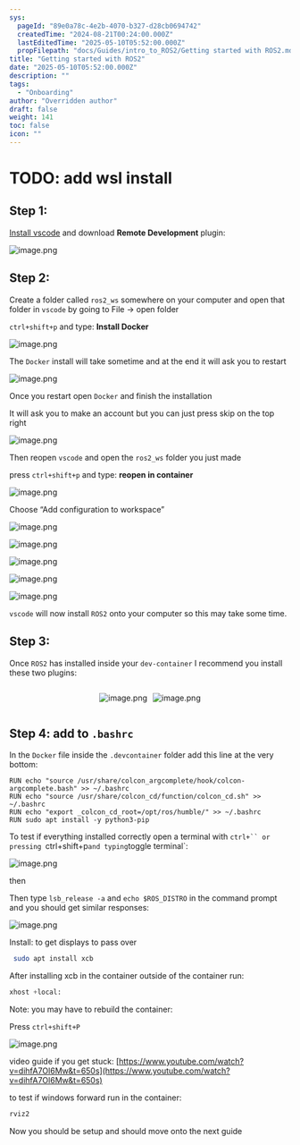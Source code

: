 ```yaml
---
sys:
  pageId: "89e0a78c-4e2b-4070-b327-d28cb0694742"
  createdTime: "2024-08-21T00:24:00.000Z"
  lastEditedTime: "2025-05-10T05:52:00.000Z"
  propFilepath: "docs/Guides/intro_to_ROS2/Getting started with ROS2.md"
title: "Getting started with ROS2"
date: "2025-05-10T05:52:00.000Z"
description: ""
tags:
  - "Onboarding"
author: "Overridden author"
draft: false
weight: 141
toc: false
icon: ""
---
```


# TODO: add wsl install

## Step 1:

[Install vscode](https://code.visualstudio.com/download) and download **Remote Development** plugin:

![image.png](https://prod-files-secure.s3.us-west-2.amazonaws.com/d518164a-d88e-44d1-a4ee-3adb3bd8bce0/efb52993-1881-4a40-b95e-6f020334f022/image.png?X-Amz-Algorithm=AWS4-HMAC-SHA256&X-Amz-Content-Sha256=UNSIGNED-PAYLOAD&X-Amz-Credential=ASIAZI2LB466ST2KZWES%2F20250601%2Fus-west-2%2Fs3%2Faws4_request&X-Amz-Date=20250601T005335Z&X-Amz-Expires=3600&X-Amz-Security-Token=IQoJb3JpZ2luX2VjEPz%2F%2F%2F%2F%2F%2F%2F%2F%2F%2FwEaCXVzLXdlc3QtMiJHMEUCIQCeT5fr16zFG5GXjarakYddn%2BguPdilnRlOsNqZoMbmVAIgZGHYOw8iNO24tNerxySJL4yLdlLpzUCk6x6e64uonEoqiAQIxf%2F%2F%2F%2F%2F%2F%2F%2F%2F%2FARAAGgw2Mzc0MjMxODM4MDUiDL31XJyj2CSnbc1ZNyrcAyw9rvGO8lPbUxyMZ%2Bxk4Wg2AQ6d08cJganGIglwiCtJJRhl4jItCKhA6%2F8xynZQqy1AISKudW46pNls2jkfnEmTcbx%2BwN9cANOgxWfkR4K8Fpd%2B3PqkuygyLHASTJZ13kqQgm09Or%2FCP4Fx1vxLUYR6T2y3c4FYNYM0ZXJc5cglt6zzP1EBN3KEAZ4ZQnPw4ANKuAF6hp4g3loZU7unGdGeDNtb33X57RBQmUwFFjEs5bCSKwMJOMvArI1sq7pgvlOwHitayEk5qE1LooAmb6%2F7dk7Ldj5AHsGrdr%2BaNlVOK6s5GXaIxxz76QO5W7Mqf8SIRQ8WQf15aKXHLjSuT9d3jDfoAL%2FT9uc470RF5w8C%2BiNwCjkR76ZiJ2mbBEAzbBxpsEB34boJ0Uv%2BesHoTpluk8VSJlVMdcuzILCoc5zxabJTeABLP4cE4FILOutKaFrtzlkfZ5TQWyjmXwz%2Bchls%2FMpjDqEmHbFdrWK92a5PRBwm4xeAgTrPsTbhlk6ePiZhqK8VaeeVAalyoj%2FbWeuKhjinbH4Bbx2mcl7hQrhByvIYa29Bx4%2BSWaPpqHOM9lLL%2FPngCatYiEvHCZqd2ORy%2F94VSZ5x%2Fg35z1ZmSLmLfCKLIkXyuCGPrhf1MJu77cEGOqUB4wUDVzC2YEfzJrSR3%2BJtWJayDJBAIw1uOqDnT6jq2%2BY%2BVKg1N7PoxEZYBXqLDMxiNBizcr1zZtISm7Y2TFWuypcWkZL3%2BujdlVeMBW2LpKuvGJU754Swfsjk%2FyEaq7vnWfqTMSTawJl7NRnH7yo45wnsLRyOnJiix54VQcZjYkJGPY3iQmbKreg9F1HDliGr2xhuj4YZ1LMepzhMdHOL9Egome0P&X-Amz-Signature=4d54dcf096eb2a06cb5f98d5618d804519cba13c803d09792e0bedcaab4b30e7&X-Amz-SignedHeaders=host&x-id=GetObject)

## Step 2:

Create a folder called `ros2_ws` somewhere on your computer and open that folder in `vscode` by going to File → open folder 

`ctrl+shift+p` and type: **Install Docker**

![image.png](https://prod-files-secure.s3.us-west-2.amazonaws.com/d518164a-d88e-44d1-a4ee-3adb3bd8bce0/2269dc0e-1cd5-47ff-bceb-c04ad9b2eab0/image.png?X-Amz-Algorithm=AWS4-HMAC-SHA256&X-Amz-Content-Sha256=UNSIGNED-PAYLOAD&X-Amz-Credential=ASIAZI2LB466ST2KZWES%2F20250601%2Fus-west-2%2Fs3%2Faws4_request&X-Amz-Date=20250601T005335Z&X-Amz-Expires=3600&X-Amz-Security-Token=IQoJb3JpZ2luX2VjEPz%2F%2F%2F%2F%2F%2F%2F%2F%2F%2FwEaCXVzLXdlc3QtMiJHMEUCIQCeT5fr16zFG5GXjarakYddn%2BguPdilnRlOsNqZoMbmVAIgZGHYOw8iNO24tNerxySJL4yLdlLpzUCk6x6e64uonEoqiAQIxf%2F%2F%2F%2F%2F%2F%2F%2F%2F%2FARAAGgw2Mzc0MjMxODM4MDUiDL31XJyj2CSnbc1ZNyrcAyw9rvGO8lPbUxyMZ%2Bxk4Wg2AQ6d08cJganGIglwiCtJJRhl4jItCKhA6%2F8xynZQqy1AISKudW46pNls2jkfnEmTcbx%2BwN9cANOgxWfkR4K8Fpd%2B3PqkuygyLHASTJZ13kqQgm09Or%2FCP4Fx1vxLUYR6T2y3c4FYNYM0ZXJc5cglt6zzP1EBN3KEAZ4ZQnPw4ANKuAF6hp4g3loZU7unGdGeDNtb33X57RBQmUwFFjEs5bCSKwMJOMvArI1sq7pgvlOwHitayEk5qE1LooAmb6%2F7dk7Ldj5AHsGrdr%2BaNlVOK6s5GXaIxxz76QO5W7Mqf8SIRQ8WQf15aKXHLjSuT9d3jDfoAL%2FT9uc470RF5w8C%2BiNwCjkR76ZiJ2mbBEAzbBxpsEB34boJ0Uv%2BesHoTpluk8VSJlVMdcuzILCoc5zxabJTeABLP4cE4FILOutKaFrtzlkfZ5TQWyjmXwz%2Bchls%2FMpjDqEmHbFdrWK92a5PRBwm4xeAgTrPsTbhlk6ePiZhqK8VaeeVAalyoj%2FbWeuKhjinbH4Bbx2mcl7hQrhByvIYa29Bx4%2BSWaPpqHOM9lLL%2FPngCatYiEvHCZqd2ORy%2F94VSZ5x%2Fg35z1ZmSLmLfCKLIkXyuCGPrhf1MJu77cEGOqUB4wUDVzC2YEfzJrSR3%2BJtWJayDJBAIw1uOqDnT6jq2%2BY%2BVKg1N7PoxEZYBXqLDMxiNBizcr1zZtISm7Y2TFWuypcWkZL3%2BujdlVeMBW2LpKuvGJU754Swfsjk%2FyEaq7vnWfqTMSTawJl7NRnH7yo45wnsLRyOnJiix54VQcZjYkJGPY3iQmbKreg9F1HDliGr2xhuj4YZ1LMepzhMdHOL9Egome0P&X-Amz-Signature=ce9c3fbee81bfced412481800f592578654d0baf4ca4173d8bfdca3dca744b0a&X-Amz-SignedHeaders=host&x-id=GetObject)

The `Docker` install will take sometime and at the end it will ask you to restart

![image.png](https://prod-files-secure.s3.us-west-2.amazonaws.com/d518164a-d88e-44d1-a4ee-3adb3bd8bce0/ed233f78-be33-4b1f-b89c-9c346c0e961e/image.png?X-Amz-Algorithm=AWS4-HMAC-SHA256&X-Amz-Content-Sha256=UNSIGNED-PAYLOAD&X-Amz-Credential=ASIAZI2LB466ST2KZWES%2F20250601%2Fus-west-2%2Fs3%2Faws4_request&X-Amz-Date=20250601T005335Z&X-Amz-Expires=3600&X-Amz-Security-Token=IQoJb3JpZ2luX2VjEPz%2F%2F%2F%2F%2F%2F%2F%2F%2F%2FwEaCXVzLXdlc3QtMiJHMEUCIQCeT5fr16zFG5GXjarakYddn%2BguPdilnRlOsNqZoMbmVAIgZGHYOw8iNO24tNerxySJL4yLdlLpzUCk6x6e64uonEoqiAQIxf%2F%2F%2F%2F%2F%2F%2F%2F%2F%2FARAAGgw2Mzc0MjMxODM4MDUiDL31XJyj2CSnbc1ZNyrcAyw9rvGO8lPbUxyMZ%2Bxk4Wg2AQ6d08cJganGIglwiCtJJRhl4jItCKhA6%2F8xynZQqy1AISKudW46pNls2jkfnEmTcbx%2BwN9cANOgxWfkR4K8Fpd%2B3PqkuygyLHASTJZ13kqQgm09Or%2FCP4Fx1vxLUYR6T2y3c4FYNYM0ZXJc5cglt6zzP1EBN3KEAZ4ZQnPw4ANKuAF6hp4g3loZU7unGdGeDNtb33X57RBQmUwFFjEs5bCSKwMJOMvArI1sq7pgvlOwHitayEk5qE1LooAmb6%2F7dk7Ldj5AHsGrdr%2BaNlVOK6s5GXaIxxz76QO5W7Mqf8SIRQ8WQf15aKXHLjSuT9d3jDfoAL%2FT9uc470RF5w8C%2BiNwCjkR76ZiJ2mbBEAzbBxpsEB34boJ0Uv%2BesHoTpluk8VSJlVMdcuzILCoc5zxabJTeABLP4cE4FILOutKaFrtzlkfZ5TQWyjmXwz%2Bchls%2FMpjDqEmHbFdrWK92a5PRBwm4xeAgTrPsTbhlk6ePiZhqK8VaeeVAalyoj%2FbWeuKhjinbH4Bbx2mcl7hQrhByvIYa29Bx4%2BSWaPpqHOM9lLL%2FPngCatYiEvHCZqd2ORy%2F94VSZ5x%2Fg35z1ZmSLmLfCKLIkXyuCGPrhf1MJu77cEGOqUB4wUDVzC2YEfzJrSR3%2BJtWJayDJBAIw1uOqDnT6jq2%2BY%2BVKg1N7PoxEZYBXqLDMxiNBizcr1zZtISm7Y2TFWuypcWkZL3%2BujdlVeMBW2LpKuvGJU754Swfsjk%2FyEaq7vnWfqTMSTawJl7NRnH7yo45wnsLRyOnJiix54VQcZjYkJGPY3iQmbKreg9F1HDliGr2xhuj4YZ1LMepzhMdHOL9Egome0P&X-Amz-Signature=e4893eb9052f16413927c1c2944d7b45aa5bf1abb22556fd1fb6f6854f207426&X-Amz-SignedHeaders=host&x-id=GetObject)

Once you restart open `Docker` and finish the installation

It will ask you to make an account but you can just press skip on the top right

![image.png](https://prod-files-secure.s3.us-west-2.amazonaws.com/d518164a-d88e-44d1-a4ee-3adb3bd8bce0/21010ad9-1659-4fd9-9f59-9932a09b2a3d/image.png?X-Amz-Algorithm=AWS4-HMAC-SHA256&X-Amz-Content-Sha256=UNSIGNED-PAYLOAD&X-Amz-Credential=ASIAZI2LB466ST2KZWES%2F20250601%2Fus-west-2%2Fs3%2Faws4_request&X-Amz-Date=20250601T005335Z&X-Amz-Expires=3600&X-Amz-Security-Token=IQoJb3JpZ2luX2VjEPz%2F%2F%2F%2F%2F%2F%2F%2F%2F%2FwEaCXVzLXdlc3QtMiJHMEUCIQCeT5fr16zFG5GXjarakYddn%2BguPdilnRlOsNqZoMbmVAIgZGHYOw8iNO24tNerxySJL4yLdlLpzUCk6x6e64uonEoqiAQIxf%2F%2F%2F%2F%2F%2F%2F%2F%2F%2FARAAGgw2Mzc0MjMxODM4MDUiDL31XJyj2CSnbc1ZNyrcAyw9rvGO8lPbUxyMZ%2Bxk4Wg2AQ6d08cJganGIglwiCtJJRhl4jItCKhA6%2F8xynZQqy1AISKudW46pNls2jkfnEmTcbx%2BwN9cANOgxWfkR4K8Fpd%2B3PqkuygyLHASTJZ13kqQgm09Or%2FCP4Fx1vxLUYR6T2y3c4FYNYM0ZXJc5cglt6zzP1EBN3KEAZ4ZQnPw4ANKuAF6hp4g3loZU7unGdGeDNtb33X57RBQmUwFFjEs5bCSKwMJOMvArI1sq7pgvlOwHitayEk5qE1LooAmb6%2F7dk7Ldj5AHsGrdr%2BaNlVOK6s5GXaIxxz76QO5W7Mqf8SIRQ8WQf15aKXHLjSuT9d3jDfoAL%2FT9uc470RF5w8C%2BiNwCjkR76ZiJ2mbBEAzbBxpsEB34boJ0Uv%2BesHoTpluk8VSJlVMdcuzILCoc5zxabJTeABLP4cE4FILOutKaFrtzlkfZ5TQWyjmXwz%2Bchls%2FMpjDqEmHbFdrWK92a5PRBwm4xeAgTrPsTbhlk6ePiZhqK8VaeeVAalyoj%2FbWeuKhjinbH4Bbx2mcl7hQrhByvIYa29Bx4%2BSWaPpqHOM9lLL%2FPngCatYiEvHCZqd2ORy%2F94VSZ5x%2Fg35z1ZmSLmLfCKLIkXyuCGPrhf1MJu77cEGOqUB4wUDVzC2YEfzJrSR3%2BJtWJayDJBAIw1uOqDnT6jq2%2BY%2BVKg1N7PoxEZYBXqLDMxiNBizcr1zZtISm7Y2TFWuypcWkZL3%2BujdlVeMBW2LpKuvGJU754Swfsjk%2FyEaq7vnWfqTMSTawJl7NRnH7yo45wnsLRyOnJiix54VQcZjYkJGPY3iQmbKreg9F1HDliGr2xhuj4YZ1LMepzhMdHOL9Egome0P&X-Amz-Signature=142ee5ef56f5bf9b6efd15655770e71e18208fd18deee93a958fa06afd64ec38&X-Amz-SignedHeaders=host&x-id=GetObject)

Then reopen `vscode` and open the `ros2_ws` folder you just made

press `ctrl+shift+p` and type: **reopen in container**

![image.png](https://prod-files-secure.s3.us-west-2.amazonaws.com/d518164a-d88e-44d1-a4ee-3adb3bd8bce0/4e93b8c2-41ad-488c-8095-c74205196118/image.png?X-Amz-Algorithm=AWS4-HMAC-SHA256&X-Amz-Content-Sha256=UNSIGNED-PAYLOAD&X-Amz-Credential=ASIAZI2LB466ST2KZWES%2F20250601%2Fus-west-2%2Fs3%2Faws4_request&X-Amz-Date=20250601T005335Z&X-Amz-Expires=3600&X-Amz-Security-Token=IQoJb3JpZ2luX2VjEPz%2F%2F%2F%2F%2F%2F%2F%2F%2F%2FwEaCXVzLXdlc3QtMiJHMEUCIQCeT5fr16zFG5GXjarakYddn%2BguPdilnRlOsNqZoMbmVAIgZGHYOw8iNO24tNerxySJL4yLdlLpzUCk6x6e64uonEoqiAQIxf%2F%2F%2F%2F%2F%2F%2F%2F%2F%2FARAAGgw2Mzc0MjMxODM4MDUiDL31XJyj2CSnbc1ZNyrcAyw9rvGO8lPbUxyMZ%2Bxk4Wg2AQ6d08cJganGIglwiCtJJRhl4jItCKhA6%2F8xynZQqy1AISKudW46pNls2jkfnEmTcbx%2BwN9cANOgxWfkR4K8Fpd%2B3PqkuygyLHASTJZ13kqQgm09Or%2FCP4Fx1vxLUYR6T2y3c4FYNYM0ZXJc5cglt6zzP1EBN3KEAZ4ZQnPw4ANKuAF6hp4g3loZU7unGdGeDNtb33X57RBQmUwFFjEs5bCSKwMJOMvArI1sq7pgvlOwHitayEk5qE1LooAmb6%2F7dk7Ldj5AHsGrdr%2BaNlVOK6s5GXaIxxz76QO5W7Mqf8SIRQ8WQf15aKXHLjSuT9d3jDfoAL%2FT9uc470RF5w8C%2BiNwCjkR76ZiJ2mbBEAzbBxpsEB34boJ0Uv%2BesHoTpluk8VSJlVMdcuzILCoc5zxabJTeABLP4cE4FILOutKaFrtzlkfZ5TQWyjmXwz%2Bchls%2FMpjDqEmHbFdrWK92a5PRBwm4xeAgTrPsTbhlk6ePiZhqK8VaeeVAalyoj%2FbWeuKhjinbH4Bbx2mcl7hQrhByvIYa29Bx4%2BSWaPpqHOM9lLL%2FPngCatYiEvHCZqd2ORy%2F94VSZ5x%2Fg35z1ZmSLmLfCKLIkXyuCGPrhf1MJu77cEGOqUB4wUDVzC2YEfzJrSR3%2BJtWJayDJBAIw1uOqDnT6jq2%2BY%2BVKg1N7PoxEZYBXqLDMxiNBizcr1zZtISm7Y2TFWuypcWkZL3%2BujdlVeMBW2LpKuvGJU754Swfsjk%2FyEaq7vnWfqTMSTawJl7NRnH7yo45wnsLRyOnJiix54VQcZjYkJGPY3iQmbKreg9F1HDliGr2xhuj4YZ1LMepzhMdHOL9Egome0P&X-Amz-Signature=f91eea57410a469d3bb25cde9e4cf88ae0156919c7bd44664bcb01a86beae99d&X-Amz-SignedHeaders=host&x-id=GetObject)

Choose “Add configuration to workspace”

![image.png](https://prod-files-secure.s3.us-west-2.amazonaws.com/d518164a-d88e-44d1-a4ee-3adb3bd8bce0/9560b282-5060-4989-ba37-97e7b2c22476/image.png?X-Amz-Algorithm=AWS4-HMAC-SHA256&X-Amz-Content-Sha256=UNSIGNED-PAYLOAD&X-Amz-Credential=ASIAZI2LB466ST2KZWES%2F20250601%2Fus-west-2%2Fs3%2Faws4_request&X-Amz-Date=20250601T005335Z&X-Amz-Expires=3600&X-Amz-Security-Token=IQoJb3JpZ2luX2VjEPz%2F%2F%2F%2F%2F%2F%2F%2F%2F%2FwEaCXVzLXdlc3QtMiJHMEUCIQCeT5fr16zFG5GXjarakYddn%2BguPdilnRlOsNqZoMbmVAIgZGHYOw8iNO24tNerxySJL4yLdlLpzUCk6x6e64uonEoqiAQIxf%2F%2F%2F%2F%2F%2F%2F%2F%2F%2FARAAGgw2Mzc0MjMxODM4MDUiDL31XJyj2CSnbc1ZNyrcAyw9rvGO8lPbUxyMZ%2Bxk4Wg2AQ6d08cJganGIglwiCtJJRhl4jItCKhA6%2F8xynZQqy1AISKudW46pNls2jkfnEmTcbx%2BwN9cANOgxWfkR4K8Fpd%2B3PqkuygyLHASTJZ13kqQgm09Or%2FCP4Fx1vxLUYR6T2y3c4FYNYM0ZXJc5cglt6zzP1EBN3KEAZ4ZQnPw4ANKuAF6hp4g3loZU7unGdGeDNtb33X57RBQmUwFFjEs5bCSKwMJOMvArI1sq7pgvlOwHitayEk5qE1LooAmb6%2F7dk7Ldj5AHsGrdr%2BaNlVOK6s5GXaIxxz76QO5W7Mqf8SIRQ8WQf15aKXHLjSuT9d3jDfoAL%2FT9uc470RF5w8C%2BiNwCjkR76ZiJ2mbBEAzbBxpsEB34boJ0Uv%2BesHoTpluk8VSJlVMdcuzILCoc5zxabJTeABLP4cE4FILOutKaFrtzlkfZ5TQWyjmXwz%2Bchls%2FMpjDqEmHbFdrWK92a5PRBwm4xeAgTrPsTbhlk6ePiZhqK8VaeeVAalyoj%2FbWeuKhjinbH4Bbx2mcl7hQrhByvIYa29Bx4%2BSWaPpqHOM9lLL%2FPngCatYiEvHCZqd2ORy%2F94VSZ5x%2Fg35z1ZmSLmLfCKLIkXyuCGPrhf1MJu77cEGOqUB4wUDVzC2YEfzJrSR3%2BJtWJayDJBAIw1uOqDnT6jq2%2BY%2BVKg1N7PoxEZYBXqLDMxiNBizcr1zZtISm7Y2TFWuypcWkZL3%2BujdlVeMBW2LpKuvGJU754Swfsjk%2FyEaq7vnWfqTMSTawJl7NRnH7yo45wnsLRyOnJiix54VQcZjYkJGPY3iQmbKreg9F1HDliGr2xhuj4YZ1LMepzhMdHOL9Egome0P&X-Amz-Signature=e96c763d62bd46ab538587f7900755fac015e610e6aff216e2501a6e2e63fdfe&X-Amz-SignedHeaders=host&x-id=GetObject)

![image.png](https://prod-files-secure.s3.us-west-2.amazonaws.com/d518164a-d88e-44d1-a4ee-3adb3bd8bce0/2ee63f81-886b-48e8-a553-dc6e5eac99e4/image.png?X-Amz-Algorithm=AWS4-HMAC-SHA256&X-Amz-Content-Sha256=UNSIGNED-PAYLOAD&X-Amz-Credential=ASIAZI2LB466ST2KZWES%2F20250601%2Fus-west-2%2Fs3%2Faws4_request&X-Amz-Date=20250601T005335Z&X-Amz-Expires=3600&X-Amz-Security-Token=IQoJb3JpZ2luX2VjEPz%2F%2F%2F%2F%2F%2F%2F%2F%2F%2FwEaCXVzLXdlc3QtMiJHMEUCIQCeT5fr16zFG5GXjarakYddn%2BguPdilnRlOsNqZoMbmVAIgZGHYOw8iNO24tNerxySJL4yLdlLpzUCk6x6e64uonEoqiAQIxf%2F%2F%2F%2F%2F%2F%2F%2F%2F%2FARAAGgw2Mzc0MjMxODM4MDUiDL31XJyj2CSnbc1ZNyrcAyw9rvGO8lPbUxyMZ%2Bxk4Wg2AQ6d08cJganGIglwiCtJJRhl4jItCKhA6%2F8xynZQqy1AISKudW46pNls2jkfnEmTcbx%2BwN9cANOgxWfkR4K8Fpd%2B3PqkuygyLHASTJZ13kqQgm09Or%2FCP4Fx1vxLUYR6T2y3c4FYNYM0ZXJc5cglt6zzP1EBN3KEAZ4ZQnPw4ANKuAF6hp4g3loZU7unGdGeDNtb33X57RBQmUwFFjEs5bCSKwMJOMvArI1sq7pgvlOwHitayEk5qE1LooAmb6%2F7dk7Ldj5AHsGrdr%2BaNlVOK6s5GXaIxxz76QO5W7Mqf8SIRQ8WQf15aKXHLjSuT9d3jDfoAL%2FT9uc470RF5w8C%2BiNwCjkR76ZiJ2mbBEAzbBxpsEB34boJ0Uv%2BesHoTpluk8VSJlVMdcuzILCoc5zxabJTeABLP4cE4FILOutKaFrtzlkfZ5TQWyjmXwz%2Bchls%2FMpjDqEmHbFdrWK92a5PRBwm4xeAgTrPsTbhlk6ePiZhqK8VaeeVAalyoj%2FbWeuKhjinbH4Bbx2mcl7hQrhByvIYa29Bx4%2BSWaPpqHOM9lLL%2FPngCatYiEvHCZqd2ORy%2F94VSZ5x%2Fg35z1ZmSLmLfCKLIkXyuCGPrhf1MJu77cEGOqUB4wUDVzC2YEfzJrSR3%2BJtWJayDJBAIw1uOqDnT6jq2%2BY%2BVKg1N7PoxEZYBXqLDMxiNBizcr1zZtISm7Y2TFWuypcWkZL3%2BujdlVeMBW2LpKuvGJU754Swfsjk%2FyEaq7vnWfqTMSTawJl7NRnH7yo45wnsLRyOnJiix54VQcZjYkJGPY3iQmbKreg9F1HDliGr2xhuj4YZ1LMepzhMdHOL9Egome0P&X-Amz-Signature=5ffecd3b209b5df39c95368aa761754027c0422469e6e37c5add7df8a647742c&X-Amz-SignedHeaders=host&x-id=GetObject)

![image.png](https://prod-files-secure.s3.us-west-2.amazonaws.com/d518164a-d88e-44d1-a4ee-3adb3bd8bce0/ae1580b2-b048-407e-aed9-b584224a7a04/image.png?X-Amz-Algorithm=AWS4-HMAC-SHA256&X-Amz-Content-Sha256=UNSIGNED-PAYLOAD&X-Amz-Credential=ASIAZI2LB466ST2KZWES%2F20250601%2Fus-west-2%2Fs3%2Faws4_request&X-Amz-Date=20250601T005335Z&X-Amz-Expires=3600&X-Amz-Security-Token=IQoJb3JpZ2luX2VjEPz%2F%2F%2F%2F%2F%2F%2F%2F%2F%2FwEaCXVzLXdlc3QtMiJHMEUCIQCeT5fr16zFG5GXjarakYddn%2BguPdilnRlOsNqZoMbmVAIgZGHYOw8iNO24tNerxySJL4yLdlLpzUCk6x6e64uonEoqiAQIxf%2F%2F%2F%2F%2F%2F%2F%2F%2F%2FARAAGgw2Mzc0MjMxODM4MDUiDL31XJyj2CSnbc1ZNyrcAyw9rvGO8lPbUxyMZ%2Bxk4Wg2AQ6d08cJganGIglwiCtJJRhl4jItCKhA6%2F8xynZQqy1AISKudW46pNls2jkfnEmTcbx%2BwN9cANOgxWfkR4K8Fpd%2B3PqkuygyLHASTJZ13kqQgm09Or%2FCP4Fx1vxLUYR6T2y3c4FYNYM0ZXJc5cglt6zzP1EBN3KEAZ4ZQnPw4ANKuAF6hp4g3loZU7unGdGeDNtb33X57RBQmUwFFjEs5bCSKwMJOMvArI1sq7pgvlOwHitayEk5qE1LooAmb6%2F7dk7Ldj5AHsGrdr%2BaNlVOK6s5GXaIxxz76QO5W7Mqf8SIRQ8WQf15aKXHLjSuT9d3jDfoAL%2FT9uc470RF5w8C%2BiNwCjkR76ZiJ2mbBEAzbBxpsEB34boJ0Uv%2BesHoTpluk8VSJlVMdcuzILCoc5zxabJTeABLP4cE4FILOutKaFrtzlkfZ5TQWyjmXwz%2Bchls%2FMpjDqEmHbFdrWK92a5PRBwm4xeAgTrPsTbhlk6ePiZhqK8VaeeVAalyoj%2FbWeuKhjinbH4Bbx2mcl7hQrhByvIYa29Bx4%2BSWaPpqHOM9lLL%2FPngCatYiEvHCZqd2ORy%2F94VSZ5x%2Fg35z1ZmSLmLfCKLIkXyuCGPrhf1MJu77cEGOqUB4wUDVzC2YEfzJrSR3%2BJtWJayDJBAIw1uOqDnT6jq2%2BY%2BVKg1N7PoxEZYBXqLDMxiNBizcr1zZtISm7Y2TFWuypcWkZL3%2BujdlVeMBW2LpKuvGJU754Swfsjk%2FyEaq7vnWfqTMSTawJl7NRnH7yo45wnsLRyOnJiix54VQcZjYkJGPY3iQmbKreg9F1HDliGr2xhuj4YZ1LMepzhMdHOL9Egome0P&X-Amz-Signature=8bf5c26f8ffd88eff45da6f24535eca4cad4b4956aa57eafc0d289ab78801747&X-Amz-SignedHeaders=host&x-id=GetObject)

![image.png](https://prod-files-secure.s3.us-west-2.amazonaws.com/d518164a-d88e-44d1-a4ee-3adb3bd8bce0/53255b28-f75e-430f-b9e3-c0ac8577e42b/image.png?X-Amz-Algorithm=AWS4-HMAC-SHA256&X-Amz-Content-Sha256=UNSIGNED-PAYLOAD&X-Amz-Credential=ASIAZI2LB466ST2KZWES%2F20250601%2Fus-west-2%2Fs3%2Faws4_request&X-Amz-Date=20250601T005335Z&X-Amz-Expires=3600&X-Amz-Security-Token=IQoJb3JpZ2luX2VjEPz%2F%2F%2F%2F%2F%2F%2F%2F%2F%2FwEaCXVzLXdlc3QtMiJHMEUCIQCeT5fr16zFG5GXjarakYddn%2BguPdilnRlOsNqZoMbmVAIgZGHYOw8iNO24tNerxySJL4yLdlLpzUCk6x6e64uonEoqiAQIxf%2F%2F%2F%2F%2F%2F%2F%2F%2F%2FARAAGgw2Mzc0MjMxODM4MDUiDL31XJyj2CSnbc1ZNyrcAyw9rvGO8lPbUxyMZ%2Bxk4Wg2AQ6d08cJganGIglwiCtJJRhl4jItCKhA6%2F8xynZQqy1AISKudW46pNls2jkfnEmTcbx%2BwN9cANOgxWfkR4K8Fpd%2B3PqkuygyLHASTJZ13kqQgm09Or%2FCP4Fx1vxLUYR6T2y3c4FYNYM0ZXJc5cglt6zzP1EBN3KEAZ4ZQnPw4ANKuAF6hp4g3loZU7unGdGeDNtb33X57RBQmUwFFjEs5bCSKwMJOMvArI1sq7pgvlOwHitayEk5qE1LooAmb6%2F7dk7Ldj5AHsGrdr%2BaNlVOK6s5GXaIxxz76QO5W7Mqf8SIRQ8WQf15aKXHLjSuT9d3jDfoAL%2FT9uc470RF5w8C%2BiNwCjkR76ZiJ2mbBEAzbBxpsEB34boJ0Uv%2BesHoTpluk8VSJlVMdcuzILCoc5zxabJTeABLP4cE4FILOutKaFrtzlkfZ5TQWyjmXwz%2Bchls%2FMpjDqEmHbFdrWK92a5PRBwm4xeAgTrPsTbhlk6ePiZhqK8VaeeVAalyoj%2FbWeuKhjinbH4Bbx2mcl7hQrhByvIYa29Bx4%2BSWaPpqHOM9lLL%2FPngCatYiEvHCZqd2ORy%2F94VSZ5x%2Fg35z1ZmSLmLfCKLIkXyuCGPrhf1MJu77cEGOqUB4wUDVzC2YEfzJrSR3%2BJtWJayDJBAIw1uOqDnT6jq2%2BY%2BVKg1N7PoxEZYBXqLDMxiNBizcr1zZtISm7Y2TFWuypcWkZL3%2BujdlVeMBW2LpKuvGJU754Swfsjk%2FyEaq7vnWfqTMSTawJl7NRnH7yo45wnsLRyOnJiix54VQcZjYkJGPY3iQmbKreg9F1HDliGr2xhuj4YZ1LMepzhMdHOL9Egome0P&X-Amz-Signature=684c4daae6f1e3802aef11fcdd75f8f2c9dafb01be8d2f0de6b0e1ad05ebafb2&X-Amz-SignedHeaders=host&x-id=GetObject)

![image.png](https://prod-files-secure.s3.us-west-2.amazonaws.com/d518164a-d88e-44d1-a4ee-3adb3bd8bce0/7c562767-5af9-4ffb-97d1-327bcdf4ee00/image.png?X-Amz-Algorithm=AWS4-HMAC-SHA256&X-Amz-Content-Sha256=UNSIGNED-PAYLOAD&X-Amz-Credential=ASIAZI2LB466ST2KZWES%2F20250601%2Fus-west-2%2Fs3%2Faws4_request&X-Amz-Date=20250601T005335Z&X-Amz-Expires=3600&X-Amz-Security-Token=IQoJb3JpZ2luX2VjEPz%2F%2F%2F%2F%2F%2F%2F%2F%2F%2FwEaCXVzLXdlc3QtMiJHMEUCIQCeT5fr16zFG5GXjarakYddn%2BguPdilnRlOsNqZoMbmVAIgZGHYOw8iNO24tNerxySJL4yLdlLpzUCk6x6e64uonEoqiAQIxf%2F%2F%2F%2F%2F%2F%2F%2F%2F%2FARAAGgw2Mzc0MjMxODM4MDUiDL31XJyj2CSnbc1ZNyrcAyw9rvGO8lPbUxyMZ%2Bxk4Wg2AQ6d08cJganGIglwiCtJJRhl4jItCKhA6%2F8xynZQqy1AISKudW46pNls2jkfnEmTcbx%2BwN9cANOgxWfkR4K8Fpd%2B3PqkuygyLHASTJZ13kqQgm09Or%2FCP4Fx1vxLUYR6T2y3c4FYNYM0ZXJc5cglt6zzP1EBN3KEAZ4ZQnPw4ANKuAF6hp4g3loZU7unGdGeDNtb33X57RBQmUwFFjEs5bCSKwMJOMvArI1sq7pgvlOwHitayEk5qE1LooAmb6%2F7dk7Ldj5AHsGrdr%2BaNlVOK6s5GXaIxxz76QO5W7Mqf8SIRQ8WQf15aKXHLjSuT9d3jDfoAL%2FT9uc470RF5w8C%2BiNwCjkR76ZiJ2mbBEAzbBxpsEB34boJ0Uv%2BesHoTpluk8VSJlVMdcuzILCoc5zxabJTeABLP4cE4FILOutKaFrtzlkfZ5TQWyjmXwz%2Bchls%2FMpjDqEmHbFdrWK92a5PRBwm4xeAgTrPsTbhlk6ePiZhqK8VaeeVAalyoj%2FbWeuKhjinbH4Bbx2mcl7hQrhByvIYa29Bx4%2BSWaPpqHOM9lLL%2FPngCatYiEvHCZqd2ORy%2F94VSZ5x%2Fg35z1ZmSLmLfCKLIkXyuCGPrhf1MJu77cEGOqUB4wUDVzC2YEfzJrSR3%2BJtWJayDJBAIw1uOqDnT6jq2%2BY%2BVKg1N7PoxEZYBXqLDMxiNBizcr1zZtISm7Y2TFWuypcWkZL3%2BujdlVeMBW2LpKuvGJU754Swfsjk%2FyEaq7vnWfqTMSTawJl7NRnH7yo45wnsLRyOnJiix54VQcZjYkJGPY3iQmbKreg9F1HDliGr2xhuj4YZ1LMepzhMdHOL9Egome0P&X-Amz-Signature=b0f4d443fba71db7f4cc7bfd576e00178f7734659c75c8058bdc9dd47a33ccd3&X-Amz-SignedHeaders=host&x-id=GetObject)

`vscode` will now install `ROS2` onto your computer so this may take some time.

## Step 3:

Once `ROS2` has installed inside your `dev-container` I recommend you install these two plugins:

<div style="display: flex;flex-direction: row; column-gap:10px; max-width: 630px;justify-content: center;">
<div>

![image.png](https://prod-files-secure.s3.us-west-2.amazonaws.com/d518164a-d88e-44d1-a4ee-3adb3bd8bce0/3fc3d550-5a54-4ba1-ba6b-faa01cdb7369/image.png?X-Amz-Algorithm=AWS4-HMAC-SHA256&X-Amz-Content-Sha256=UNSIGNED-PAYLOAD&X-Amz-Credential=ASIAZI2LB466VWFPRHOC%2F20250601%2Fus-west-2%2Fs3%2Faws4_request&X-Amz-Date=20250601T005340Z&X-Amz-Expires=3600&X-Amz-Security-Token=IQoJb3JpZ2luX2VjEPz%2F%2F%2F%2F%2F%2F%2F%2F%2F%2FwEaCXVzLXdlc3QtMiJGMEQCIALYd3pQL3Pbn%2BpWdbUVI2tTK75SrOcXe74wdUacfJwOAiAo47lfCVLk6hgnAhLU5F0VV5gPmaq1uFY3KFuFECBcRCqIBAjF%2F%2F%2F%2F%2F%2F%2F%2F%2F%2F8BEAAaDDYzNzQyMzE4MzgwNSIMTnVkTWEXbKmLVKArKtwDujvgaTPR3ZNw6KhwUaVhcp9usREziIwlmEYeeaHb45rmiLtUCUSgBDTV1NJB66tFlUXi0J0cDSs0vBr6m9aS3a6smzwHHN3UEwspTMW8z4hlTkmzOyHy8OAX3KedAu19zSnNm1hQRZnBJ2pXEOi%2BtjnSc5rOUUadS%2BUd64jWpgw5y%2FBuofj3mu2dLkcTHAgvdZRPjfCh5qLCg4pt%2BN%2BnD6kU8Bo5Dx6r4pSQfeqcTEmuxcfeLJ4xoejqpzJj1qq40gx8R2WSrzfugPFM3Gg6xlJU1ai66VqzKM5ZEeqBToMQi0lfEulNqlJXLIgiGdFyTU1BuleKbWNW08PEVIwa4Qb2KLM0bUOj7SwgnD2YR1lDX9wBShCh56ErgWAeS%2FylwyEN76ZxVMT5Dp4tcZ%2FsBYvHemV1ax34Khsbv6tD6PR0PqOyz1loPiuqnFBeOOQC%2BUlphas1Hqy3lT9k4lRU%2Bl61G0g5ke%2F1kbaUApjJpxIlkh9O6FgRsv7ApxDtETv6%2Bni6F4N0YFb%2FEgLH0efIZU8x8yeVUI3QkjPBPLvHhiyWpG33KFdmtINKzL6pSq6f4xtCMtMpBjSvFac0kEEy21K4LugDrDMXYNlruC8Sc4ISOpI6%2FR2wx5zpR6Mw%2B8XtwQY6pgGIUj8nsLfFl8rtFs7nQ14p2mr%2BULgIBd%2FCD6HvBbHltCLasj4P4DgY9oFS9gFTknfDytw8d2AkQ6BRifCL2bvW6Cu5vhYYg7ThcwWbLJ1X4f5Pg1vLZapxHAA7S4dHPwxjmMGFcdSkgfmzqXkdcEtsTMuXCgs7%2FCexTzopVj4Zk9zBxy%2BvP8BAaUFky9SsnVjtiMgnDYoqu76pDwUPC6jEL0jrzEy8&X-Amz-Signature=8a9020b7fa8761a154e422feead44e0f5bf907f8417d4150af8019e047246ee2&X-Amz-SignedHeaders=host&x-id=GetObject)

</div>
<div>

![image.png](https://prod-files-secure.s3.us-west-2.amazonaws.com/d518164a-d88e-44d1-a4ee-3adb3bd8bce0/d994cc66-13c2-4093-a5a3-f84cf4601a82/image.png?X-Amz-Algorithm=AWS4-HMAC-SHA256&X-Amz-Content-Sha256=UNSIGNED-PAYLOAD&X-Amz-Credential=ASIAZI2LB4663STFW33Q%2F20250601%2Fus-west-2%2Fs3%2Faws4_request&X-Amz-Date=20250601T005341Z&X-Amz-Expires=3600&X-Amz-Security-Token=IQoJb3JpZ2luX2VjEP%2F%2F%2F%2F%2F%2F%2F%2F%2F%2F%2FwEaCXVzLXdlc3QtMiJHMEUCIG%2F5w9taUeDCzY6F6jsPfdTyvSeCbZ19ddruP2tgaCVcAiEA9Np3K7vJnFZlnTdOpdW2frUK2hWwoRTbSU%2Fx%2F2Fl0b4qiAQIyP%2F%2F%2F%2F%2F%2F%2F%2F%2F%2FARAAGgw2Mzc0MjMxODM4MDUiDCOpsjJmbqIAOMzBtircA4cTT8FQdBB3JLA1AG2vQQNByRvOauEe4HfvgQoLTtJv%2Bv%2FW8Mv4v4BL5fO3pwqz8nJL7C8OsW0Hcarb80tHeVEuMRONGfeDBtxeIT9L2CQU8XTC%2BMXb4NCeyCj0%2FttQp8QtCbIchtdZBPRRMrDjbf3TFw%2F7QJP3Jg94GaYiNMDecgF%2FDUdCAK78QmweajwSlHknA7fbvkf3j45ZKC9XUofnsiVrNKPmLzSwSsRqGtHVQn6wUkYms3F568Fu2dfDzL5ZoMDFvAEMeEZ9OYhf3ZNSCZFQHbIAlfd2JPYh18NCLvjHfOUo8jVSWxlVcr30%2FF3dE50EVtZa1H5QK5BnOrqKZme5BxtCV0wvdS%2BcBmW52fxGYXblxM4XZvCUO3xl36VUcPqZGYu6MgjWkarjRSLQQLbBh32%2BMcuPdkj3dCDLerNgt2LeFnim%2FgOUJxzImOzSsQPOjspTHg7ReSVxepYJ36hAfmvKSkKPrqjEdKhTP5xE9p0t%2BBx8oLb%2BXFjrh3GjKkgl%2BYZMeuUiy96n5F3zE8lCMM9beWZck32kdYr0X5P6bvpvj4s%2FHXUARnsnHgMFKTvA6m5GLCBrXJ2x8EIs0wz6nYnc6LGDPNnv52OdDkhhAkDSNKzlVW2lMNGQ7sEGOqUBqC3aLwxQ1tUus%2B7zlQ%2FQFl2gRPl2Wy9mNbuWH8Mws1%2B7%2F8YELJgkE0XWlYrXbGduG81pVXAAa541LPlig92NBnwrDzCcbFS8aNYaYxuwQau9646M2qh1oSCJLhI21xZTQiAOWxEA%2FAzUUSM1sAH2UNetgNg6dgCVgPdmvlX2e4NI4%2F7XCIw2vkqds%2F1lq%2BtB37RWz%2B69XgyM8nplJEOr%2FQyOcdlW&X-Amz-Signature=c764bae0cc2aeb3deec62b17037605cd94c47d67f2914957242ededeb4bb6d0d&X-Amz-SignedHeaders=host&x-id=GetObject)

</div>
</div>

## Step 4: add to `.bashrc`

In the `Docker` file inside the `.devcontainer` folder add this line at the very bottom: 

```docker
RUN echo "source /usr/share/colcon_argcomplete/hook/colcon-argcomplete.bash" >> ~/.bashrc
RUN echo "source /usr/share/colcon_cd/function/colcon_cd.sh" >> ~/.bashrc
RUN echo "export _colcon_cd_root=/opt/ros/humble/" >> ~/.bashrc
RUN sudo apt install -y python3-pip 
```

To test if everything installed correctly open a terminal with `ctrl+`` or pressing `ctrl+shift+p` and typing `toggle terminal`:

![image.png](https://prod-files-secure.s3.us-west-2.amazonaws.com/d518164a-d88e-44d1-a4ee-3adb3bd8bce0/6a4943d8-b04e-4c02-9a58-775f3384d1a5/image.png?X-Amz-Algorithm=AWS4-HMAC-SHA256&X-Amz-Content-Sha256=UNSIGNED-PAYLOAD&X-Amz-Credential=ASIAZI2LB466ST2KZWES%2F20250601%2Fus-west-2%2Fs3%2Faws4_request&X-Amz-Date=20250601T005335Z&X-Amz-Expires=3600&X-Amz-Security-Token=IQoJb3JpZ2luX2VjEPz%2F%2F%2F%2F%2F%2F%2F%2F%2F%2FwEaCXVzLXdlc3QtMiJHMEUCIQCeT5fr16zFG5GXjarakYddn%2BguPdilnRlOsNqZoMbmVAIgZGHYOw8iNO24tNerxySJL4yLdlLpzUCk6x6e64uonEoqiAQIxf%2F%2F%2F%2F%2F%2F%2F%2F%2F%2FARAAGgw2Mzc0MjMxODM4MDUiDL31XJyj2CSnbc1ZNyrcAyw9rvGO8lPbUxyMZ%2Bxk4Wg2AQ6d08cJganGIglwiCtJJRhl4jItCKhA6%2F8xynZQqy1AISKudW46pNls2jkfnEmTcbx%2BwN9cANOgxWfkR4K8Fpd%2B3PqkuygyLHASTJZ13kqQgm09Or%2FCP4Fx1vxLUYR6T2y3c4FYNYM0ZXJc5cglt6zzP1EBN3KEAZ4ZQnPw4ANKuAF6hp4g3loZU7unGdGeDNtb33X57RBQmUwFFjEs5bCSKwMJOMvArI1sq7pgvlOwHitayEk5qE1LooAmb6%2F7dk7Ldj5AHsGrdr%2BaNlVOK6s5GXaIxxz76QO5W7Mqf8SIRQ8WQf15aKXHLjSuT9d3jDfoAL%2FT9uc470RF5w8C%2BiNwCjkR76ZiJ2mbBEAzbBxpsEB34boJ0Uv%2BesHoTpluk8VSJlVMdcuzILCoc5zxabJTeABLP4cE4FILOutKaFrtzlkfZ5TQWyjmXwz%2Bchls%2FMpjDqEmHbFdrWK92a5PRBwm4xeAgTrPsTbhlk6ePiZhqK8VaeeVAalyoj%2FbWeuKhjinbH4Bbx2mcl7hQrhByvIYa29Bx4%2BSWaPpqHOM9lLL%2FPngCatYiEvHCZqd2ORy%2F94VSZ5x%2Fg35z1ZmSLmLfCKLIkXyuCGPrhf1MJu77cEGOqUB4wUDVzC2YEfzJrSR3%2BJtWJayDJBAIw1uOqDnT6jq2%2BY%2BVKg1N7PoxEZYBXqLDMxiNBizcr1zZtISm7Y2TFWuypcWkZL3%2BujdlVeMBW2LpKuvGJU754Swfsjk%2FyEaq7vnWfqTMSTawJl7NRnH7yo45wnsLRyOnJiix54VQcZjYkJGPY3iQmbKreg9F1HDliGr2xhuj4YZ1LMepzhMdHOL9Egome0P&X-Amz-Signature=37f5eb9b898fd4d3809f417d4d25323f13dee97f4f76b6f08ab792df619aac35&X-Amz-SignedHeaders=host&x-id=GetObject)

then 

Then type `lsb_release -a` and `echo $ROS_DISTRO` in the command prompt and you should get similar responses:

![image.png](https://prod-files-secure.s3.us-west-2.amazonaws.com/d518164a-d88e-44d1-a4ee-3adb3bd8bce0/3e635dec-a805-4e85-8b9e-d000e5b71a4e/image.png?X-Amz-Algorithm=AWS4-HMAC-SHA256&X-Amz-Content-Sha256=UNSIGNED-PAYLOAD&X-Amz-Credential=ASIAZI2LB466ST2KZWES%2F20250601%2Fus-west-2%2Fs3%2Faws4_request&X-Amz-Date=20250601T005335Z&X-Amz-Expires=3600&X-Amz-Security-Token=IQoJb3JpZ2luX2VjEPz%2F%2F%2F%2F%2F%2F%2F%2F%2F%2FwEaCXVzLXdlc3QtMiJHMEUCIQCeT5fr16zFG5GXjarakYddn%2BguPdilnRlOsNqZoMbmVAIgZGHYOw8iNO24tNerxySJL4yLdlLpzUCk6x6e64uonEoqiAQIxf%2F%2F%2F%2F%2F%2F%2F%2F%2F%2FARAAGgw2Mzc0MjMxODM4MDUiDL31XJyj2CSnbc1ZNyrcAyw9rvGO8lPbUxyMZ%2Bxk4Wg2AQ6d08cJganGIglwiCtJJRhl4jItCKhA6%2F8xynZQqy1AISKudW46pNls2jkfnEmTcbx%2BwN9cANOgxWfkR4K8Fpd%2B3PqkuygyLHASTJZ13kqQgm09Or%2FCP4Fx1vxLUYR6T2y3c4FYNYM0ZXJc5cglt6zzP1EBN3KEAZ4ZQnPw4ANKuAF6hp4g3loZU7unGdGeDNtb33X57RBQmUwFFjEs5bCSKwMJOMvArI1sq7pgvlOwHitayEk5qE1LooAmb6%2F7dk7Ldj5AHsGrdr%2BaNlVOK6s5GXaIxxz76QO5W7Mqf8SIRQ8WQf15aKXHLjSuT9d3jDfoAL%2FT9uc470RF5w8C%2BiNwCjkR76ZiJ2mbBEAzbBxpsEB34boJ0Uv%2BesHoTpluk8VSJlVMdcuzILCoc5zxabJTeABLP4cE4FILOutKaFrtzlkfZ5TQWyjmXwz%2Bchls%2FMpjDqEmHbFdrWK92a5PRBwm4xeAgTrPsTbhlk6ePiZhqK8VaeeVAalyoj%2FbWeuKhjinbH4Bbx2mcl7hQrhByvIYa29Bx4%2BSWaPpqHOM9lLL%2FPngCatYiEvHCZqd2ORy%2F94VSZ5x%2Fg35z1ZmSLmLfCKLIkXyuCGPrhf1MJu77cEGOqUB4wUDVzC2YEfzJrSR3%2BJtWJayDJBAIw1uOqDnT6jq2%2BY%2BVKg1N7PoxEZYBXqLDMxiNBizcr1zZtISm7Y2TFWuypcWkZL3%2BujdlVeMBW2LpKuvGJU754Swfsjk%2FyEaq7vnWfqTMSTawJl7NRnH7yo45wnsLRyOnJiix54VQcZjYkJGPY3iQmbKreg9F1HDliGr2xhuj4YZ1LMepzhMdHOL9Egome0P&X-Amz-Signature=cb46b222456660dfe76ca0fc82f443192e5eca28750a3ce74e1221cfc83572b5&X-Amz-SignedHeaders=host&x-id=GetObject)

Install:  to get displays to pass over

```bash
 sudo apt install xcb
```

After installing xcb in the container outside of the container run:

```python
xhost +local:
```

Note: you may have to rebuild the container:

Press `ctrl+shift+P`

![image.png](https://prod-files-secure.s3.us-west-2.amazonaws.com/d518164a-d88e-44d1-a4ee-3adb3bd8bce0/6c2be660-2618-4c38-9c26-53554f7a0b7b/image.png?X-Amz-Algorithm=AWS4-HMAC-SHA256&X-Amz-Content-Sha256=UNSIGNED-PAYLOAD&X-Amz-Credential=ASIAZI2LB466ST2KZWES%2F20250601%2Fus-west-2%2Fs3%2Faws4_request&X-Amz-Date=20250601T005335Z&X-Amz-Expires=3600&X-Amz-Security-Token=IQoJb3JpZ2luX2VjEPz%2F%2F%2F%2F%2F%2F%2F%2F%2F%2FwEaCXVzLXdlc3QtMiJHMEUCIQCeT5fr16zFG5GXjarakYddn%2BguPdilnRlOsNqZoMbmVAIgZGHYOw8iNO24tNerxySJL4yLdlLpzUCk6x6e64uonEoqiAQIxf%2F%2F%2F%2F%2F%2F%2F%2F%2F%2FARAAGgw2Mzc0MjMxODM4MDUiDL31XJyj2CSnbc1ZNyrcAyw9rvGO8lPbUxyMZ%2Bxk4Wg2AQ6d08cJganGIglwiCtJJRhl4jItCKhA6%2F8xynZQqy1AISKudW46pNls2jkfnEmTcbx%2BwN9cANOgxWfkR4K8Fpd%2B3PqkuygyLHASTJZ13kqQgm09Or%2FCP4Fx1vxLUYR6T2y3c4FYNYM0ZXJc5cglt6zzP1EBN3KEAZ4ZQnPw4ANKuAF6hp4g3loZU7unGdGeDNtb33X57RBQmUwFFjEs5bCSKwMJOMvArI1sq7pgvlOwHitayEk5qE1LooAmb6%2F7dk7Ldj5AHsGrdr%2BaNlVOK6s5GXaIxxz76QO5W7Mqf8SIRQ8WQf15aKXHLjSuT9d3jDfoAL%2FT9uc470RF5w8C%2BiNwCjkR76ZiJ2mbBEAzbBxpsEB34boJ0Uv%2BesHoTpluk8VSJlVMdcuzILCoc5zxabJTeABLP4cE4FILOutKaFrtzlkfZ5TQWyjmXwz%2Bchls%2FMpjDqEmHbFdrWK92a5PRBwm4xeAgTrPsTbhlk6ePiZhqK8VaeeVAalyoj%2FbWeuKhjinbH4Bbx2mcl7hQrhByvIYa29Bx4%2BSWaPpqHOM9lLL%2FPngCatYiEvHCZqd2ORy%2F94VSZ5x%2Fg35z1ZmSLmLfCKLIkXyuCGPrhf1MJu77cEGOqUB4wUDVzC2YEfzJrSR3%2BJtWJayDJBAIw1uOqDnT6jq2%2BY%2BVKg1N7PoxEZYBXqLDMxiNBizcr1zZtISm7Y2TFWuypcWkZL3%2BujdlVeMBW2LpKuvGJU754Swfsjk%2FyEaq7vnWfqTMSTawJl7NRnH7yo45wnsLRyOnJiix54VQcZjYkJGPY3iQmbKreg9F1HDliGr2xhuj4YZ1LMepzhMdHOL9Egome0P&X-Amz-Signature=4c81ee8f454180c93b9ba533731f93622760349c0b918dfbadfd35c1da1def05&X-Amz-SignedHeaders=host&x-id=GetObject)

video guide if you get stuck: [https://www.youtube.com/watch?v=dihfA7Ol6Mw&t=650s](https://www.youtube.com/watch?v=dihfA7Ol6Mw&t=650s)

to test if windows forward run in the container:

```bash
rviz2
```

Now you should be setup and should move onto the next guide 
